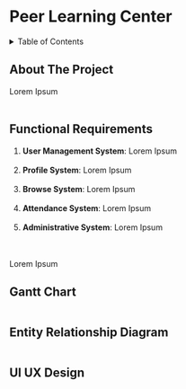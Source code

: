 # Peer Learning Center




<!-- TABLE OF CONTENTS -->
<details>
  <summary>Table of Contents</summary>
  <ol>
    <li><a href="#about">About</a></li>
    <li><a href="#funcitonal-requirements">Functional Requirements</a></li>
    <li><a href="#gantt">Gantt Chart</a></li>
    <li><a href="#erd">Entity Relationship Diagram</a></li>
    <li><a href="#uiux">UI UX Design</a></li>
  </ol>
</details>


<!-- about -->
## About The Project
<section id="about">
  Lorem Ipsum
</section>
<br>

<!-- functional requirements -->
## Functional Requirements
<section id="functional-requirements">
  <ol>
  <li>
    <strong>User Management System</strong>: Lorem Ipsum
  </li>
  <br>
  <li>
    <strong>Profile System</strong>: Lorem Ipsum
  </li>
  <br>
  <li>
    <strong>Browse System</strong>: Lorem Ipsum
  </li>
  <br>
  <li>
    <strong>Attendance System</strong>: Lorem Ipsum
  </li>
  <br>
  <li>
    <strong>Administrative System</strong>: Lorem Ipsum
  </li>
  <br>
</ol>

<br>
Lorem Ipsum
</section>

<!-- gantt -->
## Gantt Chart
<section id="gantt">
  <a href="">
    <img src="" alt="" />
  </a>
</section>


<!-- erd -->
## Entity Relationship Diagram
<section id="erd">
  <a href="" target="_blank">
    <img src="" />
  </a>
</section>


<!-- uiux -->
## UI UX Design
<section id="uiux">
  <a href="" target="_blank">
    <img src="" />
  </a>
</section>


